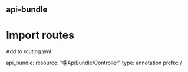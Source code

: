 ## api-bundle

# Import routes

Add to routing.yml

api_bundle:
    resource: "@ApiBundle/Controller"
    type:     annotation
    prefix:   /